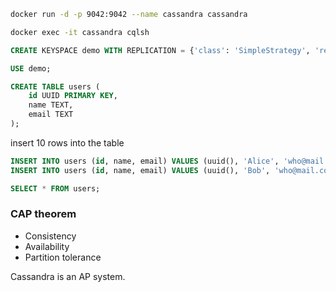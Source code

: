 

<!-- run cassandra docker container -->
```bash
docker run -d -p 9042:9042 --name cassandra cassandra
```

<!-- connect to cassandra container -->
```bash
docker exec -it cassandra cqlsh
```

<!-- create keyspace -->
```sql
CREATE KEYSPACE demo WITH REPLICATION = {'class': 'SimpleStrategy', 'replication_factor': 1};
```

<!-- use keyspace -->
```sql
USE demo;
```

<!-- create table -->
```sql
CREATE TABLE users (
    id UUID PRIMARY KEY,
    name TEXT,
    email TEXT
);
```

insert 10 rows into the table
```sql
INSERT INTO users (id, name, email) VALUES (uuid(), 'Alice', 'who@mail.com');
INSERT INTO users (id, name, email) VALUES (uuid(), 'Bob', 'who@mail.com');
```

<!-- select all rows from the table -->
```sql
SELECT * FROM users;
```


<!-- CAP theorem -->

### CAP theorem

- Consistency
- Availability
- Partition tolerance

Cassandra is an AP system.



